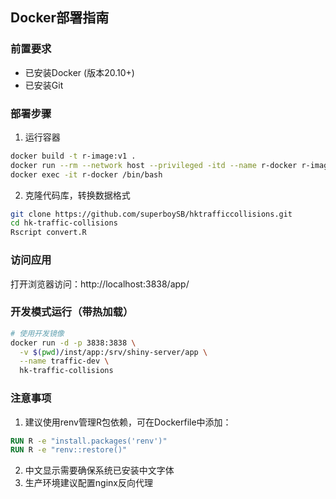 ## Docker部署指南

### 前置要求
- 已安装Docker (版本20.10+)
- 已安装Git

### 部署步骤

1. 运行容器
```bash
docker build -t r-image:v1 .
docker run --rm --network host --privileged -itd --name r-docker r-image:v1
docker exec -it r-docker /bin/bash
```

2. 克隆代码库，转换数据格式
```bash
git clone https://github.com/superboySB/hktrafficcollisions.git
cd hk-traffic-collisions
Rscript convert.R
```




### 访问应用
打开浏览器访问：http://localhost:3838/app/

### 开发模式运行（带热加载）
```bash
# 使用开发镜像
docker run -d -p 3838:3838 \
  -v $(pwd)/inst/app:/srv/shiny-server/app \
  --name traffic-dev \
  hk-traffic-collisions
```

### 注意事项
1. 建议使用renv管理R包依赖，可在Dockerfile中添加：
```dockerfile
RUN R -e "install.packages('renv')"
RUN R -e "renv::restore()"
```
2. 中文显示需要确保系统已安装中文字体
3. 生产环境建议配置nginx反向代理


